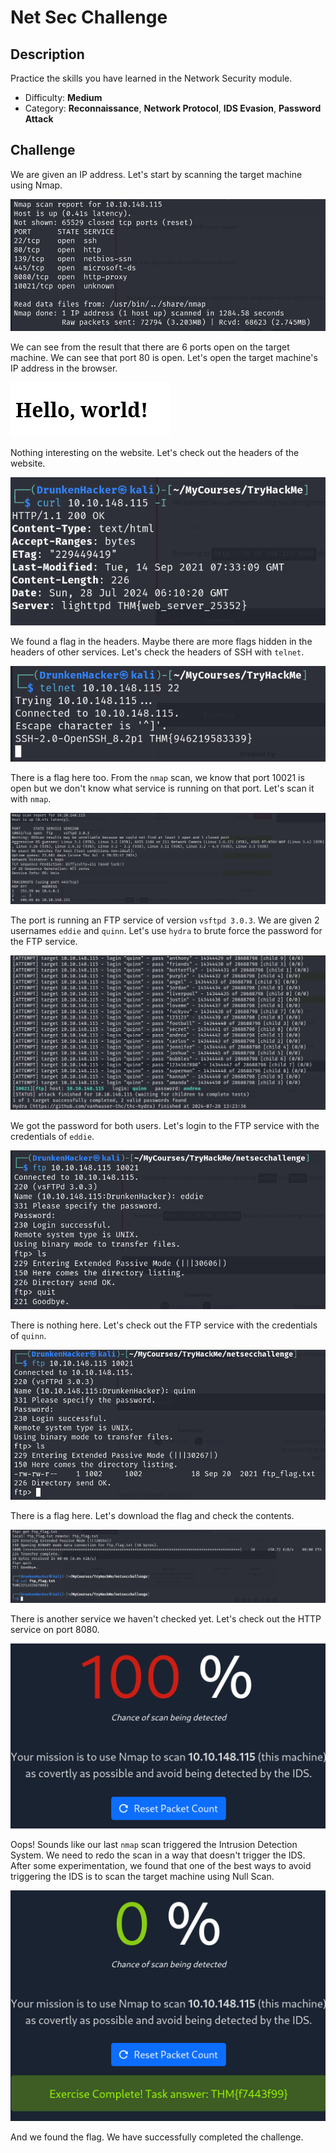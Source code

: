 # Net Sec Challenge

## Description

Practice the skills you have learned in the Network Security module.
* Difficulty: **Medium**
* Category: **Reconnaissance**, **Network Protocol**, **IDS Evasion**, **Password Attack**

## Challenge

We are given an IP address. Let's start by scanning the target machine using Nmap.

![](nmap.png)

We can see from the result that there are 6 ports open on the target machine. We can see that port 80 is open. Let's open the target machine's IP address in the browser.

![](website.png)

Nothing interesting on the website. Let's check out the headers of the website.

![](web-header.png)

We found a flag in the headers. Maybe there are more flags hidden in the headers of other services. Let's check the headers of SSH with `telnet`.

![](telnet-ssh.png)

There is a flag here too. From the `nmap` scan, we know that port 10021 is open but we don't know what service is running on that port. Let's scan it with `nmap`.

![](nmap-service-scan.png)

The port is running an FTP service of version `vsftpd 3.0.3`. We are given 2 usernames `eddie` and `quinn`. Let's use `hydra` to brute force the password for the FTP service.

![](hydra-ftp.png)

We got the password for both users. Let's login to the FTP service with the credentials of `eddie`.

![](ftp-eddie.png)

There is nothing here. Let's check out the FTP service with the credentials of `quinn`.

![](ftp-quinn.png)

There is a flag here. Let's download the flag and check the contents.

![](ftp-flag.png)

There is another service we haven't checked yet. Let's check out the HTTP service on port 8080.

![](IDS.png)

Oops! Sounds like our last `nmap` scan triggered the Intrusion Detection System. We need to redo the scan in a way that doesn't trigger the IDS. After some experimentation, we found that one of the best ways to avoid triggering the IDS is to scan the target machine using Null Scan.

![](IDS-flag.png)

And we found the flag. We have successfully completed the challenge.